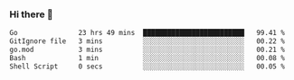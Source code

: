 ### Hi there 👋

<!--
**yeya24/yeya24** is a ✨ _special_ ✨ repository because its `README.md` (this file) appears on your GitHub profile.

Here are some ideas to get you started:

- 🔭 I’m currently working on ...
- 🌱 I’m currently learning ...
- 👯 I’m looking to collaborate on ...
- 🤔 I’m looking for help with ...
- 💬 Ask me about ...
- 📫 How to reach me: ...
- 😄 Pronouns: ...
- ⚡ Fun fact: ...
-->

<!--START_SECTION:waka-->

```txt
Go               23 hrs 49 mins  █████████████████████████   99.41 %
GitIgnore file   3 mins          ░░░░░░░░░░░░░░░░░░░░░░░░░   00.22 %
go.mod           3 mins          ░░░░░░░░░░░░░░░░░░░░░░░░░   00.21 %
Bash             1 min           ░░░░░░░░░░░░░░░░░░░░░░░░░   00.08 %
Shell Script     0 secs          ░░░░░░░░░░░░░░░░░░░░░░░░░   00.05 %
```

<!--END_SECTION:waka-->
